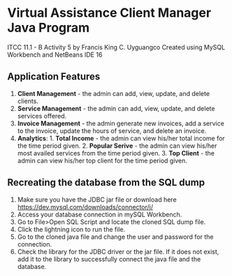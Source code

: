 # Virtual Assistance Client Manager Java Program

ITCC 11.1 - B Activity 5 by Francis King C. Uyguangco
Created using MySQL Workbench and NetBeans IDE 16

## Application Features

1. **Client Management** - the admin can add, view, update, and delete clients. 
2. **Service Management** - the admin can add, view, update, and delete services offered.
3. **Invoice Management** - the admin generate new invoices, add a service to the invoice, update the hours of service,
                and delete an invoice.
4. **Analytics**: 
        1. **Total Income** - the admin can view his/her total income for the time period given.
        2. **Popular Serive** - the admin can view his/her most availed services from the time period given.
        3. **Top Client** - the admin can view his/her top client for the time period given.

## Recreating the database from the SQL dump

1. Make sure you have the JDBC jar file or download here https://dev.mysql.com/downloads/connector/j/
2. Access your database connection in mySQL Workbench.
3. Go to File>Open SQL Script and locate the cloned SQL dump file.
4. Click the lightning icon to run the file.
5. Go to the cloned java file and change the user and password for the connection.
6. Check the library for the JDBC driver or the jar file. If it does not exist, add it to the library to successfully 
        connect the java file and the database.
